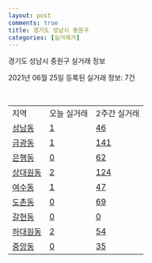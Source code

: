 ```yaml
---
layout: post
comments: true
title: 경기도 성남시 중원구
categories: [실거래가]
---
```


경기도 성남시 중원구 실거래 정보

2021년 06월 25일 등록된 실거래 정보: 7건

<script type="text/javascript">
  google.charts.load('current', {'packages':['corechart']});
  google.charts.setOnLoadCallback(drawChart);

  function drawChart() {
    var data = google.visualization.arrayToDataTable([['거래일', '매매', '전월세', '전매'], ['2021-02', 0, 3, 0], ['2021-03', 2, 41, 0], ['2021-04', 68, 83, 13], ['2021-05', 107, 135, 26], ['2021-06', 25, 74, 1]]);

    var options = {
      title: '최근 유형별 거래량 추이',
      legend: { position: 'bottom' }
    };

    var chart = new google.visualization.LineChart(document.getElementById('columnchart_material'));
    chart.draw(data, (options));
  }
</script>

<div id="columnchart_material" style="width: 450px; margin-left: -35px"></div>
<br>
<table class="sortable">
  <tr>
    <td>지역</td>
    <td>오늘 실거래</td>
    <td>2주간 실거래</td>
  </tr>

  
  <tr class="item">
    <td><a href="4113310100.html">성남동</a></td>
    <td><a href="4113310100.html">1</a></td>
    <td><a href="4113310100.html">46</a></td>
  </tr>
    

  <tr class="item">
    <td><a href="4113310300.html">금광동</a></td>
    <td><a href="4113310300.html">1</a></td>
    <td><a href="4113310300.html">141</a></td>
  </tr>
    

  <tr class="item">
    <td><a href="4113310400.html">은행동</a></td>
    <td><a href="4113310400.html">0</a></td>
    <td><a href="4113310400.html">62</a></td>
  </tr>
    

  <tr class="item">
    <td><a href="4113310500.html">상대원동</a></td>
    <td><a href="4113310500.html">2</a></td>
    <td><a href="4113310500.html">124</a></td>
  </tr>
    

  <tr class="item">
    <td><a href="4113310600.html">여수동</a></td>
    <td><a href="4113310600.html">1</a></td>
    <td><a href="4113310600.html">47</a></td>
  </tr>
    

  <tr class="item">
    <td><a href="4113310700.html">도촌동</a></td>
    <td><a href="4113310700.html">0</a></td>
    <td><a href="4113310700.html">69</a></td>
  </tr>
    

  <tr class="item">
    <td><a href="4113310800.html">갈현동</a></td>
    <td><a href="4113310800.html">0</a></td>
    <td><a href="4113310800.html">0</a></td>
  </tr>
    

  <tr class="item">
    <td><a href="4113310900.html">하대원동</a></td>
    <td><a href="4113310900.html">2</a></td>
    <td><a href="4113310900.html">54</a></td>
  </tr>
    

  <tr class="item">
    <td><a href="4113313200.html">중앙동</a></td>
    <td><a href="4113313200.html">0</a></td>
    <td><a href="4113313200.html">35</a></td>
  </tr>
    


</table>


    